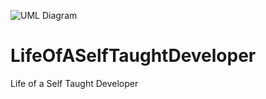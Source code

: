 ![UML Diagram](https://user-images.githubusercontent.com/86851462/206928968-ff01354b-5b5e-4fdf-81da-8e09b12cf16f.png)
# LifeOfASelfTaughtDeveloper
Life of a Self Taught Developer
